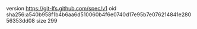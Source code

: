 version https://git-lfs.github.com/spec/v1
oid sha256:a540b958f1b4b6aa6d510060b4f6e0740d17e95b7e076214841e28056353dd08
size 299

